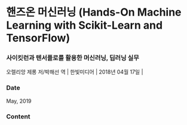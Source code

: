 # 핸즈온 머신러닝 (Hands-On Machine Learning with Scikit-Learn and TensorFlow)
### 사이킷런과 텐서플로를 활용한 머신러닝, 딥러닝 실무

오렐리앙 제롱 저/박해선 역 | 한빛미디어 | 2018년 04월 17일 |

### Date
May, 2019

### Content

&nbsp; &nbsp; &nbsp; &nbsp; 
